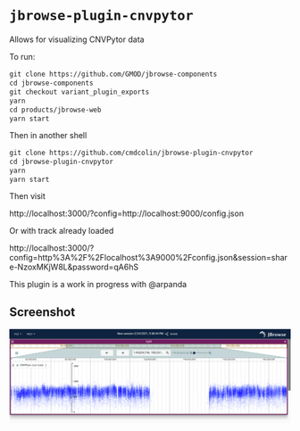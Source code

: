 # `jbrowse-plugin-cnvpytor`

Allows for visualizing CNVPytor data

To run:

```
git clone https://github.com/GMOD/jbrowse-components
cd jbrowse-components
git checkout variant_plugin_exports
yarn
cd products/jbrowse-web
yarn start
```

Then in another shell

```
git clone https://github.com/cmdcolin/jbrowse-plugin-cnvpytor
cd jbrowse-plugin-cnvpytor
yarn
yarn start
```

Then visit

http://localhost:3000/?config=http://localhost:9000/config.json

Or with track already loaded

http://localhost:3000/?config=http%3A%2F%2Flocalhost%3A9000%2Fconfig.json&session=share-NzoxMKjW8L&password=qA6hS

This plugin is a work in progress with @arpanda

## Screenshot

![](img/1.png)
